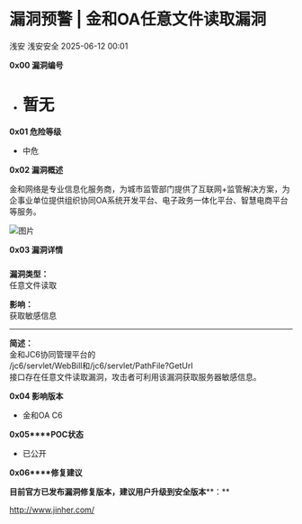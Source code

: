 #  漏洞预警 | 金和OA任意文件读取漏洞  
浅安  浅安安全   2025-06-12 00:01  
  
**0x00 漏洞编号**  
- # 暂无  
  
**0x01 危险等级**  
- 中危  
  
**0x02 漏洞概述**  
  
金和网络是专业信息化服务商，为城市监管部门提供了互联网+监管解决方案，为企事业单位提供组织协同OA系统开发平台、电子政务一体化平台、智慧电商平台等服务。  
  
![图片](https://mmbiz.qpic.cn/sz_mmbiz_png/7stTqD182SXOhrIicAqN0TULjm0J7IN5y6sLyKp9DrQOTW803iaDNmGpf9bm43iaggj4WUjsIpZLnLhdic1mhbExTQ/640?wx_fmt=other&from=appmsg&wxfrom=5&wx_lazy=1&wx_co=1&tp=webp "")  
  
**0x03 漏洞详情**  
###   
  
**漏洞类型：**  
任意文件读取  
  
**影响：**  
获取敏感信息  
  
****  
  
**简述：**  
金和JC6协同管理平台的  
/jc6/servlet/WebBill和/jc6/servlet/PathFile?GetUrl  
接口存在任意文件读取漏洞，攻击者可利用该漏洞获取服务器敏感信息。  
  
**0x04 影响版本**  
- 金和OA C6  
  
**0x05****POC状态**  
- 已公开  
  
**0x06****修复建议**  
  
**目前官方已发布漏洞修复版本，建议用户升级到安全版本****：**  
  
http://www.jinher.com/  
  
  
  
